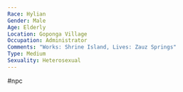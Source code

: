 ```yaml
---
Race: Hylian
Gender: Male
Age: Elderly
Location: Goponga Village
Occupation: Administrator
Comments: "Works: Shrine Island, Lives: Zauz Springs"
Type: Medium
Sexuality: Heterosexual
---
```

#npc 

